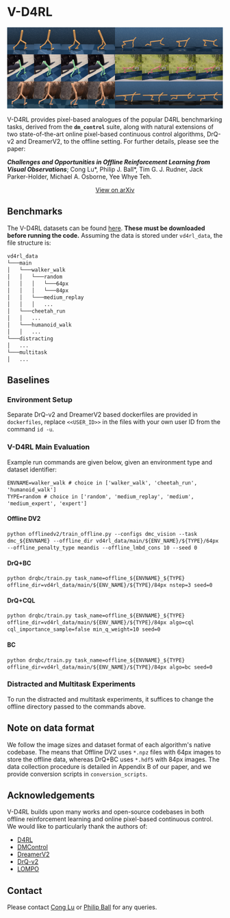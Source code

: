 # V-D4RL

<p align="center">
  <img src="figs/envs.png" />
</p>

V-D4RL provides pixel-based analogues of the popular D4RL benchmarking tasks, derived from the **`dm_control`** suite, along with natural extensions of two state-of-the-art online pixel-based continuous control algorithms, DrQ-v2 and DreamerV2, to the offline setting. For further details, please see the paper:

**_Challenges and Opportunities in Offline Reinforcement Learning from Visual Observations_**; Cong Lu*, Philip J. Ball*, Tim G. J. Rudner, Jack Parker-Holder, Michael A. Osborne, Yee Whye Teh.

<p align="center">
  <a href=https://arxiv.org/abs/2206.04779>View on arXiv</a>
</p>

## Benchmarks
The V-D4RL datasets can be found [here](https://drive.google.com/drive/folders/15HpW6nlJexJP5A4ygGk-1plqt9XdcWGI?usp=sharing). **These must be downloaded before running the code.** Assuming the data is stored under `vd4rl_data`, the file structure is:

```
vd4rl_data
└───main
│   └───walker_walk
│   │   └───random
│   │   │   └───64px
│   │   │   └───84px
│   │   └───medium_replay
│   │   │   ...
│   └───cheetah_run
│   │   ...
│   └───humanoid_walk
│   │   ...
└───distracting
│   ...
└───multitask
│   ...
```

## Baselines

### Environment Setup
Separate DrQ-v2 and DreamerV2 based dockerfiles are provided in `dockerfiles`, replace `<<USER_ID>>` in the files with your own user ID from the command `id -u`.

### V-D4RL Main Evaluation
Example run commands are given below, given an environment type and dataset identifier:

```
ENVNAME=walker_walk # choice in ['walker_walk', 'cheetah_run', 'humanoid_walk']
TYPE=random # choice in ['random', 'medium_replay', 'medium', 'medium_expert', 'expert']
```

#### Offline DV2 
```
python offlinedv2/train_offline.py --configs dmc_vision --task dmc_${ENVNAME} --offline_dir vd4rl_data/main/${ENV_NAME}/${TYPE}/64px --offline_penalty_type meandis --offline_lmbd_cons 10 --seed 0
```

#### DrQ+BC
```
python drqbc/train.py task_name=offline_${ENVNAME}_${TYPE} offline_dir=vd4rl_data/main/${ENV_NAME}/${TYPE}/84px nstep=3 seed=0
```

#### DrQ+CQL
```
python drqbc/train.py task_name=offline_${ENVNAME}_${TYPE} offline_dir=vd4rl_data/main/${ENV_NAME}/${TYPE}/84px algo=cql cql_importance_sample=false min_q_weight=10 seed=0
```

#### BC
```
python drqbc/train.py task_name=offline_${ENVNAME}_${TYPE} offline_dir=vd4rl_data/main/${ENV_NAME}/${TYPE}/84px algo=bc seed=0
```

### Distracted and Multitask Experiments
To run the distracted and multitask experiments, it suffices to change the offline directory passed to the commands above.

## Note on data format
We follow the image sizes and dataset format of each algorithm's native codebase.
The means that Offline DV2 uses `*.npz` files with 64px images to store the offline data, whereas DrQ+BC uses `*.hdf5` with 84px images.
The data collection procedure is detailed in Appendix B of our paper, and we provide conversion scripts in `conversion_scripts`.

## Acknowledgements
V-D4RL builds upon many works and open-source codebases in both offline reinforcement learning and online pixel-based continuous control. We would like to particularly thank the authors of:
- [D4RL](https://github.com/rail-berkeley/d4rl)
- [DMControl](https://github.com/deepmind/dm_control)
- [DreamerV2](https://github.com/danijar/dreamerv2)
- [DrQ-v2](https://github.com/facebookresearch/drqv2)
- [LOMPO](https://github.com/rmrafailov/LOMPO)

## Contact
Please contact [Cong Lu](mailto:cong.lu@stats.ox.ac.uk) or [Philip Ball](mailto:ball@robots.ox.ac.uk) for any queries.
